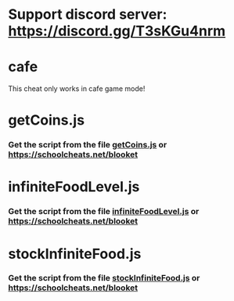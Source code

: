 # Support discord server: https://discord.gg/T3sKGu4nrm

# cafe

This cheat only works in cafe game mode!

# getCoins.js

### Get the script from the file [getCoins.js](https://raw.githubusercontent.com/glixxzzy/blooket-hack/main/cafe/getCoins.js) or https://schoolcheats.net/blooket


# infiniteFoodLevel.js

### Get the script from the file [infiniteFoodLevel.js](https://raw.githubusercontent.com/glixxzzy/blooket-hack/main/cafe/infiniteFoodLevel.js) or https://schoolcheats.net/blooket

# stockInfiniteFood.js

### Get the script from the file [stockInfiniteFood.js](https://raw.githubusercontent.com/glixxzzy/blooket-hack/main/cafe/stockInfiniteFood.js) or https://schoolcheats.net/blooket
